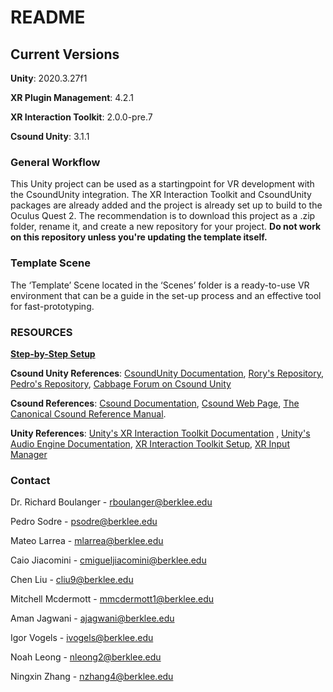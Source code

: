 # README

## Current Versions

**Unity**:  2020.3.27f1

**XR Plugin Management**: 4.2.1

**XR Interaction Toolkit**: 2.0.0-pre.7

**Csound Unity**: 3.1.1


### General Workflow
This Unity project can be used as a startingpoint for VR development with the CsoundUnity integration. The XR Interaction Toolkit and CsoundUnity packages are already added and the project is already set up to build to the Oculus Quest 2. The recommendation is to download this project as a .zip folder, rename it, and create a new repository for your project. **Do not work on this repository unless you're updating the template itself.**

### Template Scene
The ‘Template’ Scene located in the ‘Scenes’ folder is a ready-to-use VR environment that can be a guide in the set-up process and an effective tool for fast-prototyping.


### RESOURCES

[**Step-by-Step Setup**](https://docs.google.com/document/d/1BNMPTBUtYkU1vpVhJm5mNDmsK5zea1AcQwM7IDez2Y4/edit?usp=sharing)

**Csound Unity References**:
[CsoundUnity Documentation](https://rorywalsh.github.io/CsoundUnity/#/), [Rory's Repository](https://github.com/rorywalsh/CsoundUnity), [Pedro's Repository](https://github.com/peusodre/CsoundUnity_Systems), [Cabbage Forum on Csound Unity](https://forum.cabbageaudio.com/c/csound-for-games/10)

**Csound References**:
[Csound Documentation](http://www.csounds.com/resources/documentation/), [Csound Web Page](https://csound.com/), [The Canonical Csound Reference Manual](https://csound.com/docs/manual/index.html).

**Unity References**:
[Unity's XR Interaction Toolkit Documentation](https://docs.unity3d.com/Packages/com.unity.xr.interaction.toolkit@0.9/manual/index.html)
, [Unity's Audio Engine Documentation](https://docs.unity3d.com/Manual/Audio.html), [XR Interaction Toolkit Setup](https://www.youtube.com/watch?v=ndwJHpxd9Mo), [XR Input Manager](https://docs.unity3d.com/Manual/xr_input.html)


### Contact

Dr. Richard Boulanger - rboulanger@berklee.edu

Pedro Sodre - psodre@berklee.edu

Mateo Larrea - mlarrea@berklee.edu

Caio Jiacomini - cmigueljiacomini@berklee.edu

Chen Liu - cliu9@berklee.edu

Mitchell Mcdermott - mmcdermott1@berklee.edu

Aman Jagwani -  ajagwani@berklee.edu

Igor Vogels - ivogels@berklee.edu

Noah Leong - nleong2@berklee.edu

Ningxin Zhang - nzhang4@berklee.edu


